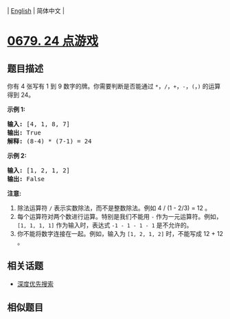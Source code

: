 
| [English](README_EN.md) | 简体中文 |
# [0679. 24 点游戏](https://leetcode-cn.com/problems/24-game/)
## 题目描述
<p>你有 4 张写有 1 到 9 数字的牌。你需要判断是否能通过&nbsp;<code>*</code>，<code>/</code>，<code>+</code>，<code>-</code>，<code>(</code>，<code>)</code>&nbsp;的运算得到 24。</p>

<p><strong>示例 1:</strong></p>

<pre><strong>输入:</strong> [4, 1, 8, 7]
<strong>输出:</strong> True
<strong>解释:</strong> (8-4) * (7-1) = 24
</pre>

<p><strong>示例 2:</strong></p>

<pre><strong>输入:</strong> [1, 2, 1, 2]
<strong>输出:</strong> False
</pre>

<p><strong>注意:</strong></p>

<ol>
	<li>除法运算符&nbsp;<code>/</code>&nbsp;表示实数除法，而不是整数除法。例如 4 / (1 - 2/3) = 12 。</li>
	<li>每个运算符对两个数进行运算。特别是我们不能用&nbsp;<code>-</code>&nbsp;作为一元运算符。例如，<code>[1, 1, 1, 1]</code>&nbsp;作为输入时，表达式&nbsp;<code>-1 - 1 - 1 - 1</code>&nbsp;是不允许的。</li>
	<li>你不能将数字连接在一起。例如，输入为&nbsp;<code>[1, 2, 1, 2]</code>&nbsp;时，不能写成 12 + 12 。</li>
</ol>

## 相关话题
- [深度优先搜索](https://leetcode-cn.com/tag/depth-first-search)
## 相似题目

